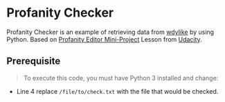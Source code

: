 # Profanity Checker

Profanity Checker is an example of retrieving data from [wdylike](http://www.wdylike.appspot.com/) by using Python. Based on [Profanity Editor Mini-Project](https://www.udacity.com/course/programming-foundations-with-python--ud036) Lesson from [Udacity](https://www.udacity.com/).

## Prerequisite

>To execute this code, you must have Python 3 installed and change:

- Line 4 replace `/file/to/check.txt` with the file that would be checked.
